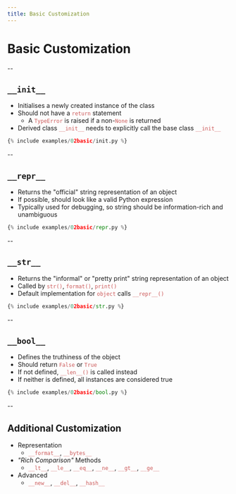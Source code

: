 ```yaml
---
title: Basic Customization
---
```


# Basic Customization

--

## `__init__`
- Initialises a newly created instance of the class
- Should not have a <span style="color:indianred">`return`</span> statement
  - A <span style="color:indianred">`TypeError`</span> is raised if a non-<span style="color:indianred">`None`</span> is returned
- Derived class <span style="color:indianred">`__init__`</span> needs to explicitly call the base class <span style="color:indianred">`__init__`</span>

```python
{% include examples/02basic/init.py %}
```

--

## `__repr__`
- Returns the "official" string representation of an object
- If possible, should look like a valid Python expression
- Typically used for debugging, so string should be information-rich and unambiguous

```python
{% include examples/02basic/repr.py %}
```

--

## `__str__`
- Returns the "informal" or "pretty print" string representation of an object
- Called by <span style="color:indianred">`str()`</span>, <span style="color:indianred">`format()`</span>, <span style="color:indianred">`print()`</span>
- Default implementation for <span style="color:indianred">`object`</span> calls <span style="color:indianred">`__repr__()`</span>

```python
{% include examples/02basic/str.py %}
```

--

## `__bool__`
- Defines the truthiness of the object
- Should return <span style="color:indianred">`False`</span> or <span style="color:indianred">`True`</span>
- If not defined, <span style="color:indianred">`__len__()`</span> is called instead
- If neither is defined, all  instances are considered true

```python
{% include examples/02basic/bool.py %}
```

--

## Additional Customization
- Representation
  - <span style="color:indianred">`__format__`</span>, <span style="color:indianred">`__bytes__`</span>
- _"Rich Comparison"_ Methods
  - <span style="color:indianred">`__lt__`</span>, <span style="color:indianred">`__le__`</span>, <span style="color:indianred">`__eq__`</span>, <span style="color:indianred">`__ne__`</span>, <span style="color:indianred">`__gt__`</span>, <span style="color:indianred">`__ge__`</span>
- Advanced
  - <span style="color:indianred">`__new__`</span>, <span style="color:indianred">`__del__`</span>, <span style="color:indianred">`__hash__`</span>